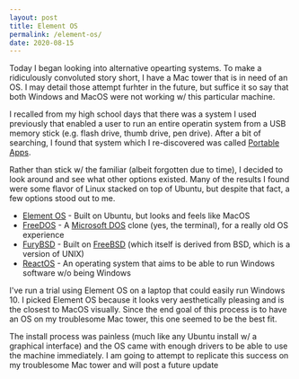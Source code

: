 ```yaml
---
layout: post
title: Element OS
permalink: /element-os/
date: 2020-08-15
---
```


Today I began looking into alternative opearting systems. To make a ridiculously convoluted story short, I have a Mac tower that is in need of an OS. I may detail those attempt furhter in the future, but suffice it so say that both Windows and MacOS were not working w/ this particular machine.

I recalled from my high school days that there was a system I used previously that enabled a user to run an entire operatin system from a USB memory stick (e.g. flash drive, thumb drive, pen drive). After a bit of searching, I found that system which I re-discovered was called [Portable Apps](https://portableapps.com).

Rather than stick w/ the familiar (albeit forgotten due to time), I decided to look around and see what other options existed. Many of the results I found were some flavor of Linux stacked on top of Ubuntu, but despite that fact, a few options stood out to me.

* [Element OS](https://elementary.io) - Built on Ubuntu, but looks and feels like MacOS
* [FreeDOS](https://www.freedos.org) - A [Microsoft DOS](https://en.wikipedia.org/wiki/MS-DOS) clone (yes, the terminal), for a really old OS experience
* [FuryBSD](https://www.furybsd.org) - Built on [FreeBSD](https://www.freebsd.org) (which itself is derived from BSD, which is a version of UNIX)
* [ReactOS](https://reactos.org) - An operating system that aims to be able to run Windows software w/o being Windows

I've run a trial using Element OS on a laptop that could easily run Windows 10. I picked Element OS because it looks very aesthetically pleasing and is the closest to MacOS visually. Since the end goal of this process is to have an OS on my troublesome Mac tower, this one seemed to be the best fit.

The install process was painless (much like any Ubuntu install w/ a graphical interface) and the OS came with enough drivers to be able to use the machine immediately. I am going to attempt to replicate this success on my troublesome Mac tower and will post a future update

